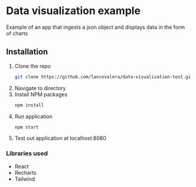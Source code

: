 # Data visualization example

Example of an app that ingests a json object and displays data in the form of charts

## Installation
1. Clone the repo
    ```sh
    git clone https://github.com/lancevalera/data-visualization-test.git
    ```
2. Navigate to directory
3. Install NPM packages
    ```sh
    npm install
    ```
4. Run application
    ```sh
    npm start
    ```
5. Test out application at localhost:8080

### Libraries used
* React
* Recharts
* Tailwind

